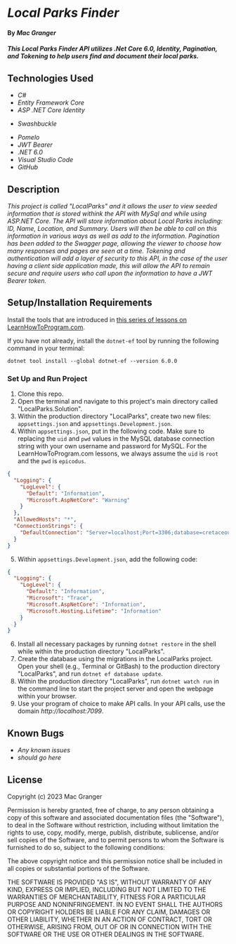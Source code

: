 # _Local Parks Finder_

#### By _**Mac Granger**_

#### _This Local Parks Finder API utilizes .Net Core 6.0, Identity, Pagination, and Tokening to help users find and document their local parks._

## Technologies Used

* _C#_
* _Entity Framework Core_
* _ASP .NET Core Identity_
+ _Swashbuckle_
* _Pomelo_
* _JWT Bearer_
* _.NET 6.0_
* _Visual Studio Code_
* _GitHub_

## Description

_This project is called "LocalParks" and it allows the user to view seeded information that is stored withink the API with MySql and while using ASP.NET Core. The API will store information about Local Parks including: ID, Name, Location, and Summary. Users will then be able to call on this information in various ways as well as add to the information. Pagination has been added to the Swagger page, allowing the viewer to choose how many responses and pages are seen at a time. Tokening and authentication will add a layer of security to this API, in the case of the user having a client side application made, this will allow the API to remain secure and require users who call upon the information to have a JWT Bearer token._

## Setup/Installation Requirements

Install the tools that are introduced in [this series of lessons on LearnHowToProgram.com](https://www.learnhowtoprogram.com/c-and-net/getting-started-with-c).

If you have not already, install the `dotnet-ef` tool by running the following command in your terminal:

```
dotnet tool install --global dotnet-ef --version 6.0.0
```

### Set Up and Run Project

1. Clone this repo.
2. Open the terminal and navigate to this project's main directory called "LocalParks.Solution".
3. Within the production directory "LocalParks", create two new files: `appsettings.json` and `appsettings.Development.json`.
4. Within `appsettings.json`, put in the following code. Make sure to replacing the `uid` and `pwd` values in the MySQL database connection string with your own username and password for MySQL. For the LearnHowToProgram.com lessons, we always assume the `uid` is `root` and the `pwd` is `epicodus`.

```json
{
  "Logging": {
    "LogLevel": {
      "Default": "Information",
      "Microsoft.AspNetCore": "Warning"
    }
  },
  "AllowedHosts": "*",
  "ConnectionStrings": {
    "DefaultConnection": "Server=localhost;Port=3306;database=cretaceous_api;uid=[YOUR_USERNAME];pwd=[YOUR_MYSQL_PASSWORD];"
  }
}
```

5. Within `appsettings.Development.json`, add the following code:

```json
{
  "Logging": {
    "LogLevel": {
      "Default": "Information",
      "Microsoft": "Trace",
      "Microsoft.AspNetCore": "Information",
      "Microsoft.Hosting.Lifetime": "Information"
    }
  }
}
```

6. Install all necessary packages by running `dotnet restore` in the shell while within the production directory "LocalParks".
6. Create the database using the migrations in the LocalParks project. Open your shell (e.g., Terminal or GitBash) to the production directory "LocalParks", and run `dotnet ef database update`. 
7. Within the production directory "LocalParks", run `dotnet watch run` in the command line to start the project server and open the webpage within your browser. 
9. Use your program of choice to make API calls. In your API calls, use the domain _http://localhost:7099_. 

## Known Bugs

* _Any known issues_
* _should go here_

## License

Copyright (c) 2023 Mac Granger

Permission is hereby granted, free of charge, to any person obtaining a copy
of this software and associated documentation files (the "Software"), to deal
in the Software without restriction, including without limitation the rights
to use, copy, modify, merge, publish, distribute, sublicense, and/or sell
copies of the Software, and to permit persons to whom the Software is
furnished to do so, subject to the following conditions:

The above copyright notice and this permission notice shall be included in all
copies or substantial portions of the Software.

THE SOFTWARE IS PROVIDED "AS IS", WITHOUT WARRANTY OF ANY KIND, EXPRESS OR
IMPLIED, INCLUDING BUT NOT LIMITED TO THE WARRANTIES OF MERCHANTABILITY,
FITNESS FOR A PARTICULAR PURPOSE AND NONINFRINGEMENT. IN NO EVENT SHALL THE
AUTHORS OR COPYRIGHT HOLDERS BE LIABLE FOR ANY CLAIM, DAMAGES OR OTHER
LIABILITY, WHETHER IN AN ACTION OF CONTRACT, TORT OR OTHERWISE, ARISING FROM,
OUT OF OR IN CONNECTION WITH THE SOFTWARE OR THE USE OR OTHER DEALINGS IN THE
SOFTWARE.